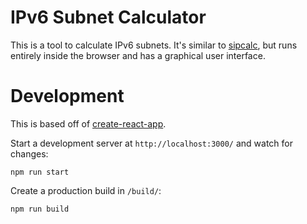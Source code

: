 # IPv6 Subnet Calculator

This is a tool to calculate IPv6 subnets. It's similar to [sipcalc](https://github.com/sii/sipcalc), but runs entirely inside the browser and has a graphical user interface.

# Development

This is based off of [create-react-app](https://github.com/facebook/create-react-app).

Start a development server at `http://localhost:3000/` and watch for changes:
```shell
npm run start
```

Create a production build in `/build/`:
```shell
npm run build
```